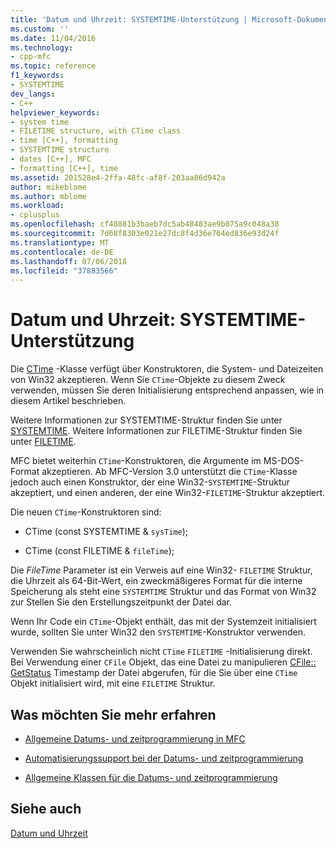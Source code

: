 ```yaml
---
title: 'Datum und Uhrzeit: SYSTEMTIME-Unterstützung | Microsoft-Dokumentation'
ms.custom: ''
ms.date: 11/04/2016
ms.technology:
- cpp-mfc
ms.topic: reference
f1_keywords:
- SYSTEMTIME
dev_langs:
- C++
helpviewer_keywords:
- system time
- FILETIME structure, with CTime class
- time [C++], formatting
- SYSTEMTIME structure
- dates [C++], MFC
- formatting [C++], time
ms.assetid: 201528e4-2ffa-48fc-af8f-203aa86d942a
author: mikeblome
ms.author: mblome
ms.workload:
- cplusplus
ms.openlocfilehash: cf48881b3baeb7dc5ab48483ae9b075a9c048a38
ms.sourcegitcommit: 7d68f8303e021e27dc8f4d36e764ed836e93d24f
ms.translationtype: MT
ms.contentlocale: de-DE
ms.lasthandoff: 07/06/2018
ms.locfileid: "37883566"
---
```

# <a name="date-and-time-systemtime-support"></a>Datum und Uhrzeit: SYSTEMTIME-Unterstützung
Die [CTime](../atl-mfc-shared/reference/ctime-class.md) -Klasse verfügt über Konstruktoren, die System- und Dateizeiten von Win32 akzeptieren. Wenn Sie `CTime`-Objekte zu diesem Zweck verwenden, müssen Sie deren Initialisierung entsprechend anpassen, wie in diesem Artikel beschrieben.  
  
 Weitere Informationen zur SYSTEMTIME-Struktur finden Sie unter [SYSTEMTIME](../mfc/reference/systemtime-structure1.md). Weitere Informationen zur FILETIME-Struktur finden Sie unter [FILETIME](../mfc/reference/filetime-structure.md).  
  
 MFC bietet weiterhin `CTime`-Konstruktoren, die Argumente im MS-DOS-Format akzeptieren. Ab MFC-Version 3.0 unterstützt die `CTime`-Klasse jedoch auch einen Konstruktor, der eine Win32-`SYSTEMTIME`-Struktur akzeptiert, und einen anderen, der eine Win32-`FILETIME`-Struktur akzeptiert.  
  
 Die neuen `CTime`-Konstruktoren sind:  
  
-   CTime (const SYSTEMTIME & `sysTime`);  
  
-   CTime (const FILETIME & `fileTime`);  
  
 Die *FileTime* Parameter ist ein Verweis auf eine Win32- `FILETIME` Struktur, die Uhrzeit als 64-Bit-Wert, ein zweckmäßigeres Format für die interne Speicherung als steht eine `SYSTEMTIME` Struktur und das Format von Win32 zur Stellen Sie den Erstellungszeitpunkt der Datei dar.  
  
 Wenn Ihr Code ein `CTime`-Objekt enthält, das mit der Systemzeit initialisiert wurde, sollten Sie unter Win32 den `SYSTEMTIME`-Konstruktor verwenden.  
  
 Verwenden Sie wahrscheinlich nicht `CTime` `FILETIME` -Initialisierung direkt. Bei Verwendung einer `CFile` Objekt, das eine Datei zu manipulieren [CFile:: GetStatus](../mfc/reference/cfile-class.md#getstatus) Timestamp der Datei abgerufen, für die Sie über eine `CTime` Objekt initialisiert wird, mit eine `FILETIME` Struktur.  
  
## <a name="what-do-you-want-to-know-more-about"></a>Was möchten Sie mehr erfahren  
  
-   [Allgemeine Datums- und zeitprogrammierung in MFC](../atl-mfc-shared/date-and-time.md)  
  
-   [Automatisierungssupport bei der Datums- und zeitprogrammierung](../atl-mfc-shared/date-and-time-automation-support.md)  
  
-   [Allgemeine Klassen für die Datums- und zeitprogrammierung](../atl-mfc-shared/date-and-time-general-purpose-classes.md)  
  
## <a name="see-also"></a>Siehe auch  
 [Datum und Uhrzeit](../atl-mfc-shared/date-and-time.md)

